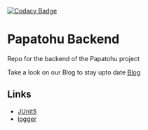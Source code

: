 [![Codacy Badge](https://app.codacy.com/project/badge/Grade/bf6e1060567d49a79afd782b3585ffff)](https://www.codacy.com/gh/papatohu/backend/dashboard?utm_source=github.com&amp;utm_medium=referral&amp;utm_content=papatohu/backend&amp;utm_campaign=Badge_Grade)
# Papatohu Backend

Repo for the backend of the Papatohu project

Take a look on our Blog to stay upto date [Blog](https://papatohu.wordpress.com/blog/)

## Links

-  [JUnit5](https://junit.org/junit5/docs/current/user-guide/)
-  [logger](http://www.slf4j.org)
